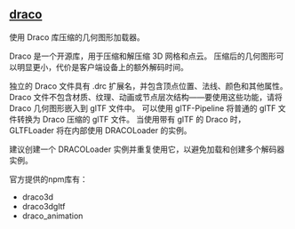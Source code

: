 ## [draco](https://google.github.io/draco/)
使用 Draco 库压缩的几何图形加载器。

Draco 是一个开源库，用于压缩和解压缩 3D 网格和点云。 压缩后的几何图形可以明显更小，代价是客户端设备上的额外解码时间。

独立的 Draco 文件具有 .drc 扩展名，并包含顶点位置、法线、颜色和其他属性。 Draco 文件不包含材质、纹理、动画或节点层次结构——要使用这些功能，请将 Draco 几何图形嵌入到 glTF 文件中。 
可以使用 glTF-Pipeline 将普通的 glTF 文件转换为 Draco 压缩的 glTF 文件。 当使用带有 glTF 的 Draco 时，GLTFLoader 将在内部使用 DRACOLoader 的实例。

建议创建一个 DRACOLoader 实例并重复使用它，以避免加载和创建多个解码器实例。

官方提供的npm库有：
- draco3d
- draco3dgltf
- draco_animation




